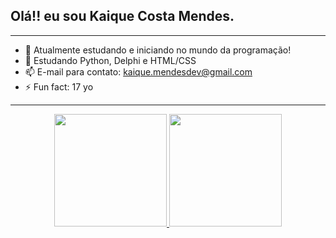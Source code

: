 ## Olá!! eu sou Kaique Costa Mendes.

------------------------------------------------------------------
- 🔭 Atualmente estudando e iniciando no mundo da programação!
- 🌱 Estudando Python, Delphi e HTML/CSS 
- 📫 E-mail para contato: kaique.mendesdev@gmail.com
- ⚡ Fun fact: 17 yo
 ------------------------------------------------------------------
 
 <div align="center">
  <a href="https://github.com/KaiqueMends">
  <img height="180em" src="https://github-readme-stats.vercel.app/api?username=KaiqueMends&amp;show_icons=true&amp;theme=dracula&amp;include_all_commits=true&amp;count_private=true"/>
  <img height="180em" src="https://github-readme-stats.vercel.app/api/top-langs/?username=KaiqueMends&amp;layout=compact&amp;langs_count=7&amp;theme=dracula"/> 
